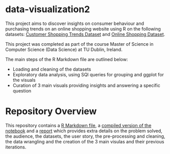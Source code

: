 # data-visualization2

This project aims to discover insights on consumer behaviour and purchasing trends on an online shopping website using R on the following datasets: [Customer Shopping Trends Dataset](https://www.kaggle.com/datasets/iamsouravbanerjee/customer-shopping-trends-dataset) and [Online Shopping Dataset](https://www.kaggle.com/datasets/jacksondivakarr/online-shopping-dataset). 

This project was completed as part of the course Master of Science in Computer Science (Data Science) at TU Dublin, Ireland.

The main steps of the R Markdown file are outlined below:

- Loading and cleaning of the datasets
- Exploratory data analysis, using SQl queries for grouping and ggplot for the visuals
- Curation of 3 main visuals providing insights and answering a specific question

# Repository Overview
This repository contains a [R Markdown file](Notebook.Rmd), a [compiled version of the notebook](Notebook.html) and a [report](Report.pdf) which provides extra details on the problem solved, the audience, the datasets, the user story, the pre-processing and cleaning, the data wrangling and the creation of the 3 main visulas and their previous iterations.

